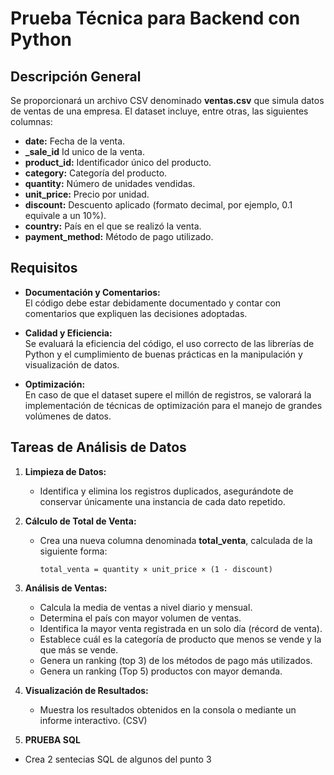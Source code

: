 # Prueba Técnica para Backend con Python

## Descripción General

Se proporcionará un archivo CSV denominado **ventas.csv** que simula datos de ventas de una empresa. El dataset incluye, entre otras, las siguientes columnas:

- **date:** Fecha de la venta.
- **_sale_id** Id unico de la venta.
- **product_id:** Identificador único del producto.
- **category:** Categoría del producto.
- **quantity:** Número de unidades vendidas.
- **unit_price:** Precio por unidad.
- **discount:** Descuento aplicado (formato decimal, por ejemplo, 0.1 equivale a un 10%).
- **country:** País en el que se realizó la venta.
- **payment_method:** Método de pago utilizado.

## Requisitos

- **Documentación y Comentarios:**  
  El código debe estar debidamente documentado y contar con comentarios que expliquen las decisiones adoptadas.

- **Calidad y Eficiencia:**  
  Se evaluará la eficiencia del código, el uso correcto de las librerías de Python y el cumplimiento de buenas prácticas en la manipulación y visualización de datos.

- **Optimización:**  
  En caso de que el dataset supere el millón de registros, se valorará la implementación de técnicas de optimización para el manejo de grandes volúmenes de datos.

## Tareas de Análisis de Datos

1. **Limpieza de Datos:**  
   - Identifica y elimina los registros duplicados, asegurándote de conservar únicamente una instancia de cada dato repetido.

2. **Cálculo de Total de Venta:**  
   - Crea una nueva columna denominada **total_venta**, calculada de la siguiente forma:
     ```
     total_venta = quantity × unit_price × (1 - discount)
     ```

3. **Análisis de Ventas:**  
   - Calcula la media de ventas a nivel diario y mensual.  
   - Determina el país con mayor volumen de ventas.  
   - Identifica la mayor venta registrada en un solo día (récord de venta).  
   - Establece cuál es la categoría de producto que menos se vende y la que más se vende.  
   - Genera un ranking (top 3) de los métodos de pago más utilizados.
   - Genera un ranking (Top 5) productos con mayor demanda.


4. **Visualización de Resultados:**  
    - Muestra los resultados obtenidos en la consola o mediante un informe interactivo. (CSV)

5. **PRUEBA SQL**
 - Crea 2 sentecias SQL de algunos del punto 3
